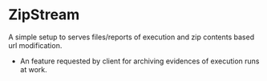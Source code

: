 # ZipStream
A simple setup to serves files/reports of execution and zip contents based url modification.
- An feature requested by client for archiving evidences of execution runs at work.
